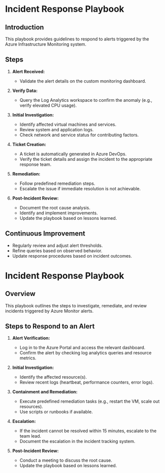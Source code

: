 # Incident Response Playbook

## Introduction

This playbook provides guidelines to respond to alerts triggered by the Azure Infrastructure Monitoring system.

## Steps

1. **Alert Received:**  
   - Validate the alert details on the custom monitoring dashboard.

2. **Verify Data:**  
   - Query the Log Analytics workspace to confirm the anomaly (e.g., verify elevated CPU usage).

3. **Initial Investigation:**  
   - Identify affected virtual machines and services.
   - Review system and application logs.
   - Check network and service status for contributing factors.

4. **Ticket Creation:**  
   - A ticket is automatically generated in Azure DevOps.
   - Verify the ticket details and assign the incident to the appropriate response team.

5. **Remediation:**  
   - Follow predefined remediation steps.
   - Escalate the issue if immediate resolution is not achievable.

6. **Post-Incident Review:**  
   - Document the root cause analysis.
   - Identify and implement improvements.
   - Update the playbook based on lessons learned.

## Continuous Improvement

- Regularly review and adjust alert thresholds.
- Refine queries based on observed behavior.
- Update response procedures based on incident outcomes.
# Incident Response Playbook

## Overview
This playbook outlines the steps to investigate, remediate, and review incidents triggered by Azure Monitor alerts.

## Steps to Respond to an Alert
1. **Alert Verification:**
   - Log in to the Azure Portal and access the relevant dashboard.
   - Confirm the alert by checking log analytics queries and resource metrics.

2. **Initial Investigation:**
   - Identify the affected resource(s).
   - Review recent logs (heartbeat, performance counters, error logs).

3. **Containment and Remediation:**
   - Execute predefined remediation tasks (e.g., restart the VM, scale out resources).
   - Use scripts or runbooks if available.

4. **Escalation:**
   - If the incident cannot be resolved within 15 minutes, escalate to the team lead.
   - Document the escalation in the incident tracking system.

5. **Post-Incident Review:**
   - Conduct a meeting to discuss the root cause.
   - Update the playbook based on lessons learned.
